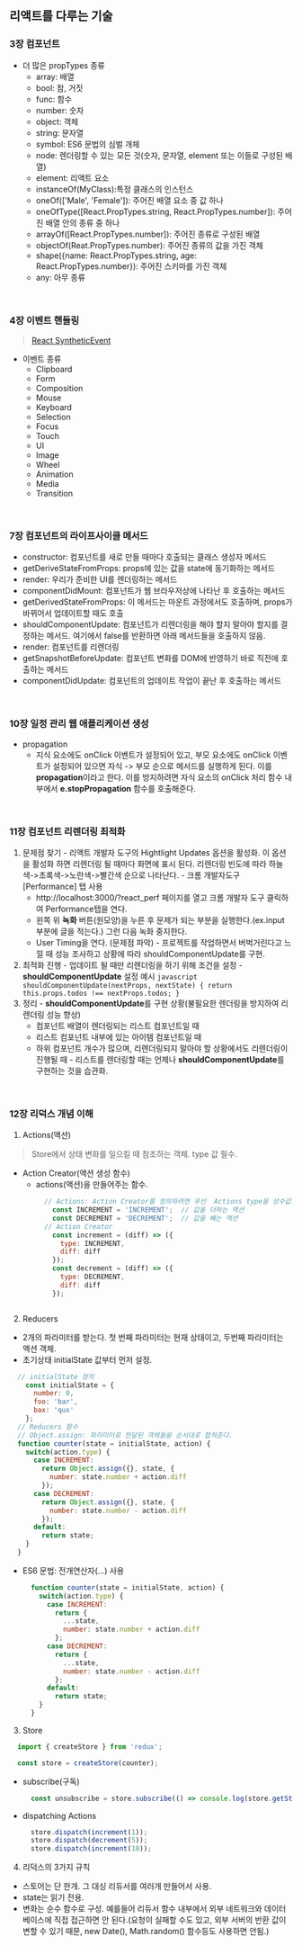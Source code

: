 ## 리액트를 다루는 기술

### 3장 컴포넌트
  - 더 많은 propTypes 종류
    - array: 배열
    - bool: 참, 거짓
    - func: 함수
    - number: 숫자 
    - object: 객체 
    - string: 문자열 
    - symbol: ES6 문법의 심벌 개체 
    - node: 렌더링할 수 있는 모든 것(숫자, 문자열, element 또는 이들로 구성된 배열) 
    - element: 리액트 요소 
    - instanceOf(MyClass):특정 클래스의 인스턴스
    - oneOf(['Male', 'Female']): 주어진 배열 요소 중 값 하나
    - oneOfType([React.PropTypes.string, React.PropTypes.number]): 주어진 배열 안의 종류 중 하나
    - arrayOf([React.PropTypes.number]): 주어진 종류로 구성된 배열
    - objectOf(Reat.PropTypes.number): 주어진 종류의 값을 가진 객체
    - shape({name: React.PropTypes.string, age: React.PropTypes.number}): 주어진 스키마를 가진 객체
    - any: 아무 종류
<br />

### 4장 이벤트 핸들링
> [React SyntheticEvent](https://reactjs.org/docs/events.html)

  - 이벤트 종류
    - Clipboard
    - Form
    - Composition
    - Mouse
    - Keyboard
    - Selection
    - Focus
    - Touch
    - UI
    - Image
    - Wheel
    - Animation
    - Media
    - Transition
<br />

### 7장 컴포넌트의 라이프사이클 메서드
  - constructor: 컴포넌트를 새로 만들 때마다 호출되는 클래스 생성자 메서드
  - getDeriveStateFromProps: props에 있는 값을 state에 동기화하는 메서드
  - render: 우리가 준비한 UI를 렌더링하는 메서드
  - componentDidMount: 컴포넌트가 웹 브라우저상에 나타난 후 호출하는 메서드
  - getDerivedStateFromProps: 이 메서드는 마운트 과정에서도 호출하며, props가 바뀌어서 업데이트할 때도 호출
  - shouldComponentUpdate: 컴포넌트가 리렌더링을 해야 할지 말아야 할지를 결정하는 메서드. 여기에서 false를 반환하면 아래 메서드들을 호출하지 않음.
  - render: 컴포넌트를 리렌더링
  - getSnapshotBeforeUpdate: 컴포넌트 변화를 DOM에 반영하기 바로 직전에 호출하는 메서드
  - componentDidUpdate: 컴포넌트의 업데이트 작업이 끝난 후 호출하는 메서드
  <br />

### 10장 일정 관리 웹 애플리케이션 생성
  - propagation
    - 지식 요소에도 onClick 이벤트가 설정되어 있고, 부모 요소에도 onClick 이벤트가 설정되어 있으면 자식 -> 부모 순으로 메서드를 실행하게 된다. 이를 **propagation**이라고 한다. 이를 방지하려면 자식 요소의 onClick 처리 함수 내부에서 **e.stopPropagation** 함수를 호출해준다.
<br />

### 11장 컴포넌트 리렌더링 최적화
  1. 문제점 찾기
    - 리액트 개발자 도구의 Hightlight Updates 옵션을 활성화. 이 옵션을 활성화 하면 리렌더링 될 때마다 화면에 표시 된다. 리렌더링 빈도에 따라 하늘색->초록색->노란색->빨간색 순으로 나타난다.
    - 크롬 개발자도구 [Performance] 탭 사용
      - http://localhost:3000/?react_perf 페이지를 열고 크롬 개발자 도구 클릭하여 Performance탭을 연다. 
      - 왼쪽 위 **녹화** 버튼(원모양)을 누른 후 문제가 되는 부분을 실행한다.(ex.input 부분에 글을 적는다.) 그런 다음 녹화 중지한다. 
      - User Timing을 연다. (문제점 파악)
    - 프로젝트를 작업하면서 버벅거린다고 느낄 때 성능 조사하고 상황에 따라 shouldComponentUpdate를 구현. 
  2. 최적화 진행
    - 업데이트 될 때만 리렌더링을 하기 위해 조건을 설정
    - **shouldComponentUpdate** 설정 예시
    ```javascript
      shouldComponentUpdate(nextProps, nextState) {
        return this.props.todos !== nextProps.todos;
      }
    ```
  3. 정리
    - **shouldComponentUpdate**를 구현 상황(불필요한 렌더링을 방지하여 리렌더링 성능 향상)
      - 컴포넌트 배열이 렌더링되는 리스트 컴포넌트일 때
      - 리스트 컴포넌트 내부에 있는 아이템 컴포넌트일 때
      - 하위 컴포넌트 개수가 많으며, 리렌더링되지 말아야 할 상황에서도 리렌더링이 진행될 때
    - 리스트를 렌더링할 때는 언제나 **shouldComponentUpdate**를 구현하는 것을 습관화.
<br />

### 12장 리덕스 개념 이해
1. Actions(액션)
  > Store에서 상태 변화를 일으킬 때 참조하는 객체. type 값 필수.
  - Action Creator(액션 생성 함수)
    - actions(액션)을 만들어주는 함수. 
      ```javascript
        // Actions: Action Creator를 정의하려면 우선  Actions type을 상수값으로 정의
          const INCREMENT = 'INCREMENT';  // 값을 더하는 액션
          const DECREMENT = 'DECREMENT';  // 값을 빼는 액션
        // Action Creator
          const increment = (diff) => ({
            type: INCREMENT,
            diff: diff
          });
          const decrement = (diff) => ({
            type: DECREMENT,
            diff: diff
          });
      ```
      ```
2. Reducers
  - 2개의 파라미터를 받는다. 첫 번째 파라미터는 현재 상태이고, 두번째 파라미터는 액션 객체.
  - 초기상태 initialState 값부터 먼저 설정.
  ```javascript
    // initialState 정의
      const initialState = {
        number: 0,
        foo: 'bar',
        bax: 'qux'
      };
    // Reducers 함수
    // Object.assign: 파리미터로 전달된 객체들을 순서대로 합쳐준다.
    function counter(state = initialState, action) {
      switch(action.type) {
        case INCREMENT:
          return Object.assign({}, state, {
            number: state.number + action.diff
          });
        case DECREMENT:
          return Object.assign({}, state, {
            number: state.number - action.diff
          });
        default:
          return state;
      }
    }
  ```
  - ES6 문법: 전개연산자(...) 사용
    ```javascript
      function counter(state = initialState, action) {
        switch(action.type) {
          case INCREMENT:
            return {
              ...state,
              number: state.number + action.diff
            };
          case DECREMENT:
            return {
              ...state,
              number: state.number - action.diff
            };
          default: 
            return state;
        }
      }
    ```
3. Store
  ```javascript
    import { createStore } from 'redux';

    const store = createStore(counter);
  ```
  - subscribe(구독)
    ```javascript
      const unsubscribe = store.subscribe(() => console.log(store.getState()));
    ```
  - dispatching Actions
    ```javascript
      store.dispatch(increment(1));
      store.dispatch(decrement(5));
      store.dispatch(increment(10));
    ```
4. 리덕스의 3가지 규칙
  - 스토어는 단 한개. 그 대싱 리듀서를 여러개 만들어서 사용.
  - state는 읽기 전용.
  - 변화는 순수 함수로 구성. 예를들어 리듀서 함수 내부에서 외부 네트워크와 데이터베이스에 직접 접근하면 안 된다.(요청이 실패할 수도 있고, 외부 서버의 반환 값이 변할 수 있기 때문, new Date(), Math.random() 함수등도 사용하면 안됨.)


